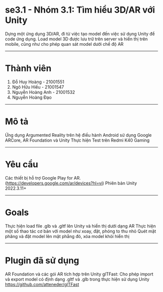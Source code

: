 # se3.1 - Nhóm 3.1: Tìm hiểu 3D/AR với Unity
Dựng một ứng dụng 3D/AR, đi từ việc tạo model đến việc sử dụng Unity để code ứng dụng. Load model 3D được lưu trữ trên server và hiển thị trên mobile, cũng như cho phép quan sát model dưới chế độ AR
*** 
# Thành viên
1. Đỗ Huy Hoàng - 21001551
2. Ngô Hữu Hiếu - 21001547
3. Nguyễn Hoàng Anh - 21001532
4. Nguyễn Hoàng Đạo
***
# Mô tả
Ứng dụng Argumented Reality trên hệ điều hành Android sử dụng Google ARCore, AR Foundation và Unity
Thực hiện Test trên Redmi K40 Gaming
***
# Yêu cầu 
Các thiết bị hỗ trợ Google Play for AR. (https://developers.google.com/ar/devices?hl=vi)
Phiên bản Unity 2022.3.11+
***
# Goals
Thực hiện load file .glb và .gltf lên Unity và hiển thị dưới dạng AR
Thực hiện một số thao tác cơ bản với model như xoay, đặt, phóng to thu nhỏ
Quét mặt phăng và đặt model lên mặt phẳng đó, xóa model khỏi hiển thị
***
# Plugin đã sử dụng
AR Foundation và các gói AR tích hợp trên Unity
glTFast: Cho phép import và export model có định dạng .gltf và .glb trong thực hiện sử dụng Unity
https://github.com/atteneder/glTFast



